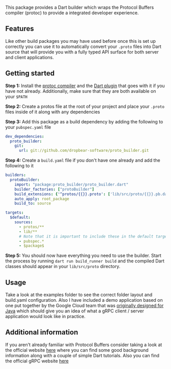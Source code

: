 <!-- 
This README describes the package. If you publish this package to pub.dev,
this README's contents appear on the landing page for your package.

For information about how to write a good package README, see the guide for
[writing package pages](https://dart.dev/guides/libraries/writing-package-pages). 

For general information about developing packages, see the Dart guide for
[creating packages](https://dart.dev/guides/libraries/create-library-packages)
and the Flutter guide for
[developing packages and plugins](https://flutter.dev/developing-packages). 
-->

This package provides a Dart builder which wraps the Protocol Buffers compiler (protoc) to provide a integrated developer experience.

## Features

Like other build packages you may have used before once this is set up correctly you can use it to automatically convert your `.proto` files into Dart source that will provide you with a fully typed API surface for both server and client applications.

## Getting started

**Step 1:** Install the [protoc compiler](https://github.com/protocolbuffers/protobuf/releases) and the [Dart plugin](https://github.com/google/protobuf.dart/tree/master/protoc_plugin) that goes with it if you have not already. Additionally, make sure that they are both available on your `$PATH`

**Step 2:** Create a protos file at the root of your project and place your `.proto` files inside of it along with any dependencies

**Step 3:** Add this package as a build dependency by adding the following to your `pubspec.yaml` file
```yaml
dev_dependencies:
  proto_builder:
    git:
      url: git://github.com/dropbear-software/proto_builder.git
```

**Step 4:** Create a `build.yaml` file if you don't have one already and add the following to it
```yaml
builders:
  protoBuilder:
    import: "package:proto_builder/proto_builder.dart"
    builder_factories: ["protoBuilder"]
    build_extensions: {'^protos/{{}}.proto': ['lib/src/proto/{{}}.pb.dart', 'lib/src/proto/{{}}.pbenum.dart', 'lib/src/proto/{{}}.pbjson.dart', 'lib/src/proto/{{}}.pbgrpc.dart']}
    auto_apply: root_package
    build_to: source

targets:
  $default:
    sources:
      - protos/**
      - lib/**
      # Note that it is important to include these in the default target.
      - pubspec.*
      - $package$
```

**Step 5:** You should now have everything you need to use the builder. Start the process by running `dart run build_runner build` and the compiled Dart classes should appear in your `lib/src/proto` directory.


## Usage

Take a look at the examples folder to see the correct folder layout and build.yaml configuration. Also I have included a demo application based on one put together by the Google Cloud team that was [originally designed for Java](https://github.com/GoogleCloudPlatform/java-docs-samples/tree/main/endpoints/bookstore-grpc) which should give you an idea of what a gRPC client / server application would look like in practice.

## Additional information

If you aren't already familiar with Protocol Buffers consider taking a look at the official website [here](https://developers.google.com/protocol-buffers) where you can find some good background information along with a couple of simple Dart tutorials. Also you can find the official gRPC website [here](https://grpc.io/)
